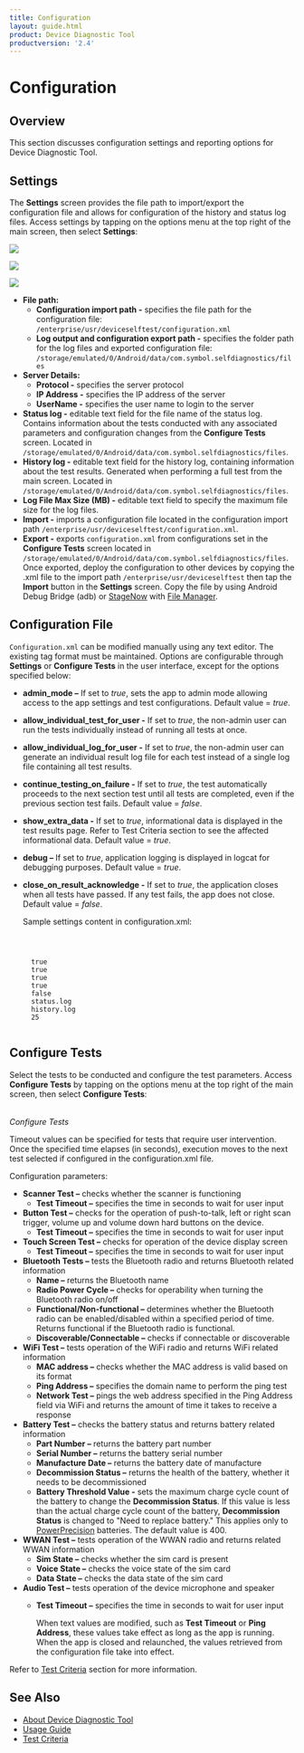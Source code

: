 ```yaml
---
title: Configuration
layout: guide.html
product: Device Diagnostic Tool
productversion: '2.4'
---
```


# Configuration

## Overview

This section discusses configuration settings and reporting options for Device Diagnostic Tool.

## Settings

The **Settings** screen provides the file path to import/export the configuration file and allows for configuration of the history and status log files. Access settings by tapping on the options menu at the top right of the main screen, then select **Settings**:

![](.gitbook/assets/configure-1.png)

  


![](.gitbook/assets/configure-2.png)

![](.gitbook/assets/configure-3.jpg)

* **File path:**
  * **Configuration import path -** specifies the file path for the configuration file: `/enterprise/usr/deviceselftest/configuration.xml`
  * **Log output and configuration export path -** specifies the folder path for the log files and exported configuration file: `/storage/emulated/0/Android/data/com.symbol.selfdiagnostics/files`
* **Server Details:**
  * **Protocol -** specifies the server protocol
  * **IP Address -** specifies the IP address of the server
  * **UserName -** specifies the user name to login to the server
* **Status log -** editable text field for the file name of the status log. Contains information about the tests conducted with any associated parameters and configuration changes from the **Configure Tests** screen. Located in `/storage/emulated/0/Android/data/com.symbol.selfdiagnostics/files`.
* **History log -** editable text field for the history log, containing information about the test results. Generated when performing a full test from the main screen. Located in `/storage/emulated/0/Android/data/com.symbol.selfdiagnostics/files`.
* **Log File Max Size \(MB\) -** editable text field to specify the maximum file size for the log files.
* **Import -** imports a configuration file located in the configuration import path `/enterprise/usr/deviceselftest/configuration.xml`.
* **Export -** exports `configuration.xml` from configurations set in the **Configure Tests** screen located in `/storage/emulated/0/Android/data/com.symbol.selfdiagnostics/files`. Once exported, deploy the configuration to other devices by copying the .xml file to the import path `/enterprise/usr/deviceselftest` then tap the **Import** button in the **Settings** screen. Copy the file by using Android Debug Bridge \(adb\) or [StageNow](/stagenow) with [File Manager](/mx/filemgr).

## Configuration File

`Configuration.xml` can be modified manually using any text editor. The existing tag format must be maintained. Options are configurable through **Settings** or **Configure Tests** in the user interface, except for the options specified below:

* **admin\_mode –** If set to _true_, sets the app to admin mode allowing access to the app settings and test configurations. Default value = _true_.
* **allow\_individual\_test\_for\_user -** If set to _true_, the non-admin user can run the tests individually instead of running all tests at once.
* **allow\_individual\_log\_for\_user -** If set to _true_, the non-admin user can generate an individual result log file for each test instead of a single log file containing all test results.
* **continue\_testing\_on\_failure -** If set to _true_, the test automatically proceeds to the next section test until all tests are completed, even if the previous section test fails. Default value = _false_.
* **show\_extra\_data -** If set to _true_, informational data is displayed in the test results page. Refer to Test Criteria section to see the affected informational data. Default value = _true_.
* **debug –** If set to _true_, application logging is displayed in logcat for debugging purposes. Default value = _true_.
* **close\_on\_result\_acknowledge -** If set to _true_, the application closes when all tests have passed. If any test fails, the app does not close. Default value = _false_.

  Sample settings content in configuration.xml:

  ```text



    true
    true
    true
    true
    false
    status.log
    history.log
    25


  ```

## Configure Tests

Select the tests to be conducted and configure the test parameters. Access **Configure Tests** by tapping on the options menu at the top right of the main screen, then select **Configure Tests**:

|  |  |  |  |  |
| :--- | :--- | :--- | :--- | :--- |


_Configure Tests_   
   
 Timeout values can be specified for tests that require user intervention. Once the specified time elapses \(in seconds\), execution moves to the next test selected if configured in the configuration.xml file.

Configuration parameters:

* **Scanner Test –** checks whether the scanner is functioning
  * **Test Timeout –** specifies the time in seconds to wait for user input
* **Button Test –** checks for the operation of push-to-talk, left or right scan trigger, volume up and volume down hard buttons on the device.
  * **Test Timeout –** specifies the time in seconds to wait for user input
* **Touch Screen Test –** checks for operation of the device display screen
  * **Test Timeout –** specifies the time in seconds to wait for user input
* **Bluetooth Tests –** tests the Bluetooth radio and returns Bluetooth related information
  * **Name –** returns the Bluetooth name
  * **Radio Power Cycle –** checks for operability when turning the Bluetooth radio on/off
  * **Functional/Non-functional –** determines whether the Bluetooth radio can be enabled/disabled within a specified period of time. Returns functional if the Bluetooth radio is functional.
  * **Discoverable/Connectable –** checks if connectable or discoverable
* **WiFi Test –** tests operation of the WiFi radio and returns WiFi related information
  * **MAC address –** checks whether the MAC address is valid based on its format
  * **Ping Address –** specifies the domain name to perform the ping test
  * **Network Test –** pings the web address specified in the Ping Address field via WiFi and returns the amount of time it takes to receive a response
* **Battery Test –** checks the battery status and returns battery related information
  * **Part Number –** returns the battery part number
  * **Serial Number –** returns the battery serial number
  * **Manufacture Date –** returns the battery date of manufacture
  * **Decommission Status –** returns the health of the battery, whether it needs to be decommissioned
  * **Battery Threshold Value -** sets the maximum charge cycle count of the battery to change the **Decommission Status**. If this value is less than the actual charge cycle count of the battery, **Decommission Status** is changed to "Need to replace battery." This applies only to [PowerPrecision](https://www.zebra.com/us/en/products/accessories/powerprecision-battery-solutions.html) batteries. The default value is 400.
* **WWAN Test –** tests operation of the WWAN radio and returns related WWAN information
  * **Sim State –** checks whether the sim card is present
  * **Voice State –** checks the voice state of the sim card
  * **Data State –** checks the data state of the sim card
* **Audio Test –** tests operation of the device microphone and speaker 
  * **Test Timeout –** specifies the time in seconds to wait for user input

    When text values are modified, such as **Test Timeout** or **Ping Address**, these values take effect as long as the app is running. When the app is closed and relaunched, the values retrieved from the configuration file take into effect.

Refer to [Test Criteria](../criteria) section for more information.

## See Also

* [About Device Diagnostic Tool](../about)
* [Usage Guide](../usage)
* [Test Criteria](../criteria)

